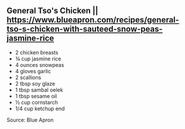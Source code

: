 ## General Tso's Chicken || https://www.blueapron.com/recipes/general-tso-s-chicken-with-sauteed-snow-peas-jasmine-rice

- 2 chicken breasts
- ¾ cup jasmine rice
- 4 ounces snowpeas
- 4 gloves garlic
- 2 scallions
- 2 tbsp soy glaze
- 1 tbsp sambal oelek
- 1 tbsp sesame oil
- ½ cup cornstarch
- 1/4 cup ketchup
end

Source: Blue Apron